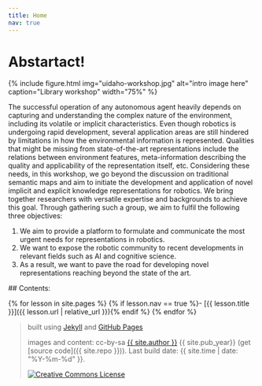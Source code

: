 ```yaml
---
title: Home
nav: true
---
```


# Abstartact!

{% include figure.html img="uidaho-workshop.jpg" alt="intro image here" caption="Library workshop" width="75%" %}

The successful operation of any autonomous agent heavily depends on capturing and understanding the complex nature of the environment, including its volatile or implicit characteristics. Even though robotics is undergoing rapid development, several application areas are still hindered by limitations in how the environmental information is represented. Qualities that might be missing from state-of-the-art representations include the relations between environment features, meta-information describing the quality and applicability of the representation itself, etc.
Considering these needs, in this workshop, we go beyond the discussion on traditional semantic maps and aim to initiate the development and application of novel implicit and explicit knowledge representations for robotics.
We bring together researchers with versatile expertise and backgrounds to achieve this goal. Through gathering such a group, we aim to fulfil the following three objectives:
1. We aim to provide a platform to formulate and communicate the most urgent needs for representations in robotics.
2. We want to expose the robotic community to recent developments in relevant fields such as AI and cognitive science.
3. As a result, we want to pave the road for developing novel representations reaching beyond the state of the art.

<div class="toc" markdown="1">
## Contents:

{% for lesson in site.pages %}
{% if lesson.nav == true %}- [{{ lesson.title }}]({{ lesson.url | relative_url }}){% endif %}
{% endfor %}
</div>

> built using [Jekyll](https://jekyllrb.com/) and [GitHub Pages](https://pages.github.com/)
>
> images and content: cc-by-sa <a href="https://github.com/{{ site.github_username }}">{{ site.author }}</a> {{ site.pub_year}} (get [source code]({{ site.repo }})).
> Last build date: {{ site.time | date: "%Y-%m-%d" }}.
>
> <a href="http://creativecommons.org/licenses/by-sa/4.0/" rel="license"><img style="border-width: 0;" src="https://i.creativecommons.org/l/by-sa/4.0/88x31.png" alt="Creative Commons License" /></a>
